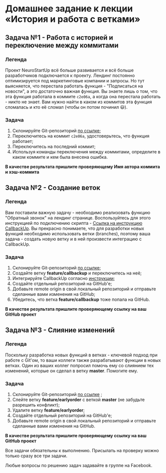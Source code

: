 # Домашнее задание к лекции «История и работа с ветками»

## Задача №1 - Работа с историей и переключение между коммитами

### Легенда

Проект NeuroStartUp всё больше развивается и всё больше разработчиков подключается к проекту. Лендинг постоянно оптимизируется под маркетинговые компании и запросы. Но тут выясняется, что перестала работать функция - "Подписаться на новости", а это достаточно важная функция. Вы знаете лишь о том, что эта функция работала в коммите `c2e06a`, а когда она перестала работать - никто не знает. Вам нужно найти в каком из коммитов эта функция сломалась и кто её сломал (чтобы он потом починил :smiley:).

### Задача

1. Склонируйте Git-репозиторий [по ссылке](https://github.com/netology-code/git-homeworks-neuro-broken);
1. Переключитесь на коммит `c2e06a`, удостоверьтесь, что функция работает;
1. Переключитесь на последний коммит;
1. Используя команды переключения между коммитами, определите в каком коммите и кем была внесена ошибка.

**В качестве результата пришлите проверяющему Имя автора коммита и хэш-коммита**

## Задача №2 - Создание веток

### Легенда

Вам поставили важную задачу - необходимо реализовать функцию "Обратный звонок" на лендинг странице. Воспользуйтесь для этого инструкцией по подключению скрипта - [Ссылка на инструкцию CallbackUp](/branch/callbackup.md). Вы прекрасно понимаете, что для разработки новых функций необходимо использовать ветки (branches), поэтому ваша задача - создать новую ветку и в ней произвести интеграцию с CallbackUp.

### Задача

1. Склонируйте Git-репозиторий [по ссылке](https://github.com/netology-code/git-homeworks-neuro-callbackup);
1. Создайте ветку **feature/callbackup** и переключитесь на неё;
1. Интегрируйте CallbackUp согласно [инструкции](/branch/callbackup.md);
1. Создайте отдельный репозиторий на GitHub'е;
1. Добавьте remote origin в свой локальный репозиторий и отправьте сделанные вами изменения на GitHub;
1. Убедитесь, что ветка **feature/callbackup** тоже попала на GitHub.


**В качестве результата пришлите проверяющему ссылку на ваш GitHub проект**


## Задача №3 - Слияние изменений

### Легенда

Поскольку разработка новых функций в ветках - ключевой подход при работе с Git'ом, то ваши коллеги также разрабатывают функции в новых ветках. Один из ваших коллег попросил помочь ему со слиянием тех изменений, которые он сделал в ветку **master**. Помогите ему.

### Задача

1. Склонируйте Git-репозиторий [по ссылке](https://github.com/netology-code/git-homeworks-neuro-merge/tree/master) ;
1. Слейте ветку **feature/earlyorder** с веткой **master** (не забудьте разрешить конфликт);
1. Удалите ветку **feature/earlyorder**;
1. Создайте отдельный репозиторий на GitHub'е;
1. Добавьте remote origin в свой локальный репозиторий и отправьте сделанные вами изменения на GitHub.


**В качестве результата пришлите проверяющему ссылку на ваш GitHub проект**


Все задачи обязательны к выполнению. Присылать на проверку можно только сразу все три задачи.

Любые вопросы по решению задач задавайте в группе на Facebook.

